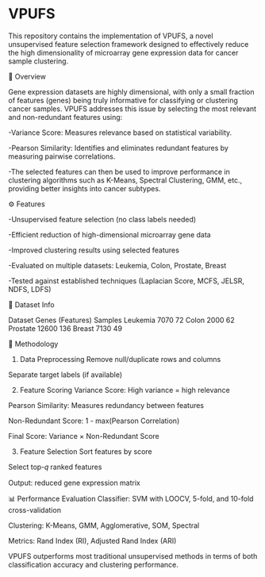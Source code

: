 # VPUFS
This repository contains the implementation of VPUFS, a novel unsupervised feature selection framework designed to effectively reduce the high dimensionality of microarray gene expression data for cancer sample clustering.

📌 Overview


Gene expression datasets are highly dimensional, with only a small fraction of features (genes) being truly informative for classifying or clustering cancer samples. VPUFS addresses this issue by selecting the most relevant and non-redundant features using:

-Variance Score: Measures relevance based on statistical variability.

-Pearson Similarity: Identifies and eliminates redundant features by measuring pairwise correlations.

-The selected features can then be used to improve performance in clustering algorithms such as K-Means, Spectral Clustering, GMM, etc., providing better insights into cancer subtypes.


⚙️ Features


-Unsupervised feature selection (no class labels needed)

-Efficient reduction of high-dimensional microarray gene data

-Improved clustering results using selected features

-Evaluated on multiple datasets: Leukemia, Colon, Prostate, Breast

-Tested against established techniques (Laplacian Score, MCFS, JELSR, NDFS, LDFS)


📁 Dataset Info


Dataset	      Genes (Features)	   Samples
Leukemia	       7070	               72
Colon	           2000	               62
Prostate	       12600	             136
Breast	         7130	               49



🧮 Methodology
1. Data Preprocessing
Remove null/duplicate rows and columns

Separate target labels (if available)

2. Feature Scoring
Variance Score: High variance = high relevance

Pearson Similarity: Measures redundancy between features

Non-Redundant Score: 1 - max(Pearson Correlation)

Final Score: Variance × Non-Redundant Score

3. Feature Selection
Sort features by score

Select top-𝑞 ranked features

Output: reduced gene expression matrix

📊 Performance Evaluation
Classifier: SVM with LOOCV, 5-fold, and 10-fold cross-validation

Clustering: K-Means, GMM, Agglomerative, SOM, Spectral

Metrics: Rand Index (RI), Adjusted Rand Index (ARI)

VPUFS outperforms most traditional unsupervised methods in terms of both classification accuracy and clustering performance.
